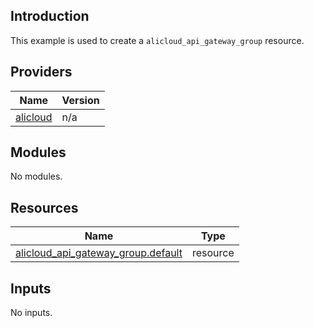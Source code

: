 ## Introduction

This example is used to create a `alicloud_api_gateway_group` resource.

<!-- BEGIN_TF_DOCS -->
## Providers

| Name | Version |
|------|---------|
| <a name="provider_alicloud"></a> [alicloud](#provider\_alicloud) | n/a |

## Modules

No modules.

## Resources

| Name | Type |
|------|------|
| [alicloud_api_gateway_group.default](https://registry.terraform.io/providers/aliyun/alicloud/latest/docs/resources/api_gateway_group) | resource |

## Inputs

No inputs.
<!-- END_TF_DOCS -->    